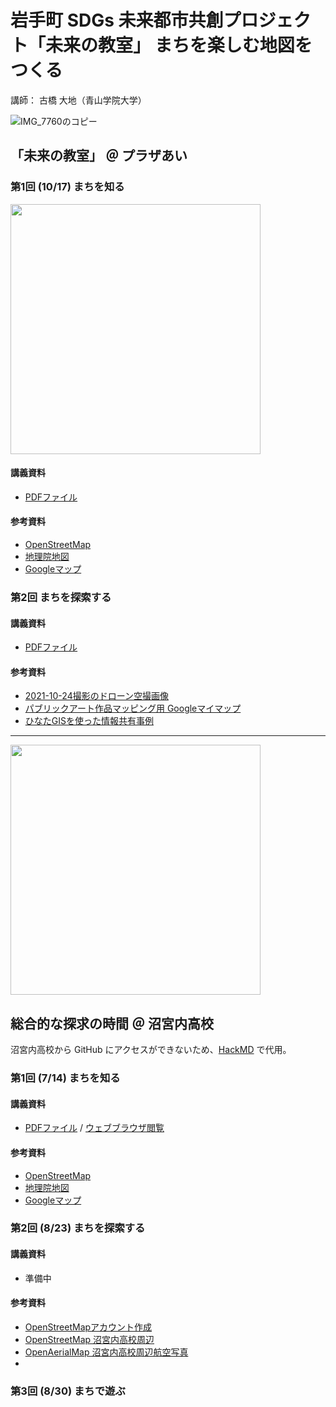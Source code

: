 # 岩手町 SDGs 未来都市共創プロジェクト「未来の教室」 まちを楽しむ地図をつくる
講師： 古橋 大地（青山学院大学）

![IMG_7760のコピー](https://user-images.githubusercontent.com/416977/138586049-01627e71-0dda-4c65-9aa6-7a69037df192.JPG)

## 「未来の教室」 ＠ プラザあい
### 第1回 (10/17) まちを知る

<img src="https://user-images.githubusercontent.com/416977/138586054-b9f3732e-90bb-4df2-8f1b-7756bacf7cd1.JPG" width="400">

#### 講義資料
* [PDFファイル](https://speakerdeck.com/furuhashilab/matiwole-simudi-tu-wotukuru-yan-shou-ting)

#### 参考資料
* [OpenStreetMap](https://www.openstreetmap.org/#map=13/39.9695/141.2152)
* [地理院地図](https://maps.gsi.go.jp/#12/39.951736/141.277463/&base=std&ls=std&disp=1&vs=c1j0h0k0l0u0t0z0r0s0m0f1&d=m)
* [Googleマップ](https://www.google.com/maps/@39.9677447,141.2111266,13z)


### 第2回 まちを探索する
#### 講義資料
* [PDFファイル](https://speakerdeck.com/furuhashilab/matiwole-simudi-tu-wotukuru-di-2hui-matiwotan-suo-suru)

#### 参考資料
* [2021-10-24撮影のドローン空撮画像](https://map.openaerialmap.org/#/141.225106716156,39.970846791906,16/latest/6174b7833b51b90006e0e79d?_k=7jbmmd)
* [パブリックアート作品マッピング用 Googleマイマップ](https://www.google.com/maps/d/u/0/edit?hl=ja&mid=189qz2sHACSbqG5XkRdbpQF9qO4KRBM9U&ll=39.970001892913416%2C141.21096216733272&z=16)
* [ひなたGISを使った情報共有事例](https://hgis.pref.miyazaki.lg.jp/hinata/hinata.html#thSNY6IH7jGr)


---

<img src="https://user-images.githubusercontent.com/416977/138619581-c212f91c-24b4-4fff-b2de-e2a18a15c264.jpg" width="400">


## 総合的な探求の時間 ＠ 沼宮内高校
沼宮内高校から GitHub にアクセスができないため、[HackMD](https://hackmd.io/@rXNENS7aSaW9c6QzLF-OiQ/BkVgnYGLY) で代用。

### 第1回 (7/14) まちを知る

#### 講義資料
* [PDFファイル](https://github.com/furuhashilab/miraiclass4iwate/blob/main/docs/20210714_miraiclass4iwate_mid.pdf) / [ウェブブラウザ閲覧](https://speakerdeck.com/furuhashilab/yan-shou-ting-wei-lai-falsejiao-shi-zhao-gong-nei-gao-xiao-di-1hui-jiang-yi-zi-liao)

#### 参考資料
* [OpenStreetMap](https://www.openstreetmap.org/#map=13/39.9695/141.2152)
* [地理院地図](https://maps.gsi.go.jp/#12/39.951736/141.277463/&base=std&ls=std&disp=1&vs=c1j0h0k0l0u0t0z0r0s0m0f1&d=m)
* [Googleマップ](https://www.google.com/maps/@39.9677447,141.2111266,13z)


### 第2回 (8/23) まちを探索する

#### 講義資料 
* 準備中

#### 参考資料
* [OpenStreetMapアカウント作成](https://www.openstreetmap.org/user/new)
* [OpenStreetMap 沼宮内高校周辺](https://www.openstreetmap.org/#map=13/39.9695/141.2152)
* [OpenAerialMap 沼宮内高校周辺航空写真](https://map.openaerialmap.org/#/141.21187806129456,39.97046856629311,16/latest/6175fc773b51b90006e0e7b0?_k=oiffb8)
* 


### 第3回 (8/30) まちで遊ぶ
